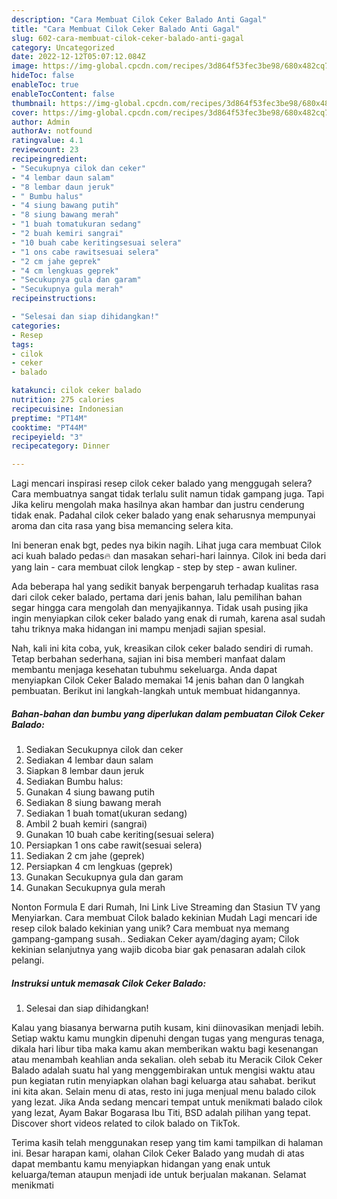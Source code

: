 ```yaml
---
description: "Cara Membuat Cilok Ceker Balado Anti Gagal"
title: "Cara Membuat Cilok Ceker Balado Anti Gagal"
slug: 602-cara-membuat-cilok-ceker-balado-anti-gagal
category: Uncategorized
date: 2022-12-12T05:07:12.084Z
image: https://img-global.cpcdn.com/recipes/3d864f53fec3be98/680x482cq70/cilok-ceker-balado-foto-resep-utama.jpg
hideToc: false
enableToc: true
enableTocContent: false
thumbnail: https://img-global.cpcdn.com/recipes/3d864f53fec3be98/680x482cq70/cilok-ceker-balado-foto-resep-utama.jpg
cover: https://img-global.cpcdn.com/recipes/3d864f53fec3be98/680x482cq70/cilok-ceker-balado-foto-resep-utama.jpg
author: Admin
authorAv: notfound
ratingvalue: 4.1
reviewcount: 23
recipeingredient:
- "Secukupnya cilok dan ceker"
- "4 lembar daun salam"
- "8 lembar daun jeruk"
- " Bumbu halus"
- "4 siung bawang putih"
- "8 siung bawang merah"
- "1 buah tomatukuran sedang"
- "2 buah kemiri sangrai"
- "10 buah cabe keritingsesuai selera"
- "1 ons cabe rawitsesuai selera"
- "2 cm jahe geprek"
- "4 cm lengkuas geprek"
- "Secukupnya gula dan garam"
- "Secukupnya gula merah"
recipeinstructions:

- "Selesai dan siap dihidangkan!"
categories:
- Resep
tags:
- cilok
- ceker
- balado

katakunci: cilok ceker balado 
nutrition: 275 calories
recipecuisine: Indonesian
preptime: "PT14M"
cooktime: "PT44M"
recipeyield: "3"
recipecategory: Dinner

---
```



Lagi mencari inspirasi resep cilok ceker balado yang menggugah selera? Cara membuatnya sangat tidak terlalu sulit namun tidak gampang juga. Tapi Jika keliru mengolah maka hasilnya akan hambar dan justru cenderung tidak enak. Padahal cilok ceker balado yang enak seharusnya mempunyai aroma dan cita rasa yang bisa memancing selera kita.


Ini beneran enak bgt, pedes nya bikin nagih. Lihat juga cara membuat Cilok aci kuah balado pedas🔥 dan masakan sehari-hari lainnya. Cilok ini beda dari yang lain - cara membuat cilok lengkap - step by step - awan kuliner.

Ada beberapa hal yang sedikit banyak berpengaruh terhadap kualitas rasa dari cilok ceker balado, pertama dari jenis bahan, lalu pemilihan bahan segar hingga cara mengolah dan menyajikannya. Tidak usah pusing jika ingin menyiapkan cilok ceker balado yang enak di rumah, karena asal sudah tahu triknya maka hidangan ini mampu menjadi sajian spesial.


Nah, kali ini kita coba, yuk, kreasikan cilok ceker balado sendiri di rumah. Tetap berbahan sederhana, sajian ini bisa memberi manfaat dalam membantu menjaga kesehatan tubuhmu sekeluarga. Anda dapat menyiapkan Cilok Ceker Balado memakai 14 jenis bahan dan 0 langkah pembuatan. Berikut ini langkah-langkah untuk membuat hidangannya.

<!--inarticleads1-->

##### Bahan-bahan dan bumbu yang diperlukan dalam pembuatan Cilok Ceker Balado:

1. Sediakan Secukupnya cilok dan ceker
1. Sediakan 4 lembar daun salam
1. Siapkan 8 lembar daun jeruk
1. Sediakan  Bumbu halus:
1. Gunakan 4 siung bawang putih
1. Sediakan 8 siung bawang merah
1. Sediakan 1 buah tomat(ukuran sedang)
1. Ambil 2 buah kemiri (sangrai)
1. Gunakan 10 buah cabe keriting(sesuai selera)
1. Persiapkan 1 ons cabe rawit(sesuai selera)
1. Sediakan 2 cm jahe (geprek)
1. Persiapkan 4 cm lengkuas (geprek)
1. Gunakan Secukupnya gula dan garam
1. Gunakan Secukupnya gula merah


Nonton Formula E dari Rumah, Ini Link Live Streaming dan Stasiun TV yang Menyiarkan. Cara membuat Cilok balado kekinian Mudah Lagi mencari ide resep cilok balado kekinian yang unik? Cara membuat nya memang gampang-gampang susah.. Sediakan Ceker ayam/daging ayam; Cilok kekinian selanjutnya yang wajib dicoba biar gak penasaran adalah cilok pelangi. 

<!--inarticleads2-->

##### Instruksi untuk memasak Cilok Ceker Balado:


1. Selesai dan siap dihidangkan!

Kalau yang biasanya berwarna putih kusam, kini diinovasikan menjadi lebih. Setiap waktu kamu mungkin dipenuhi dengan tugas yang menguras tenaga, dikala hari libur tiba maka kamu akan memberikan waktu bagi kesenangan atau menambah keahlian anda sekalian. oleh sebab itu Meracik Cilok Ceker Balado adalah suatu hal yang menggembirakan untuk mengisi waktu atau pun kegiatan rutin menyiapkan olahan bagi keluarga atau sahabat. berikut ini kita akan. Selain menu di atas, resto ini juga menjual menu balado cilok yang lezat. Jika Anda sedang mencari tempat untuk menikmati balado cilok yang lezat, Ayam Bakar Bogarasa Ibu Titi, BSD adalah pilihan yang tepat. Discover short videos related to cilok balado on TikTok. 

Terima kasih telah menggunakan resep yang tim kami tampilkan di halaman ini. Besar harapan kami, olahan Cilok Ceker Balado yang mudah di atas dapat membantu kamu menyiapkan hidangan yang enak untuk keluarga/teman ataupun menjadi ide untuk berjualan makanan. Selamat menikmati
